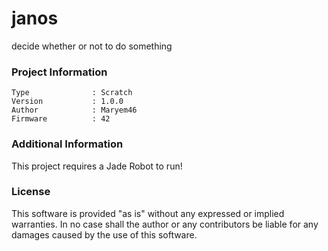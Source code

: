 janos
================

decide whether or not to do something

### Project Information
```
Type              : Scratch
Version           : 1.0.0
Author            : Maryem46
Firmware          : 42
```

### Additional Information
This project requires a Jade Robot to run!

### License
This software is provided "as is" without any expressed or implied warranties.  In no case shall the author or any contributors be liable for any damages caused by the use of this software.

